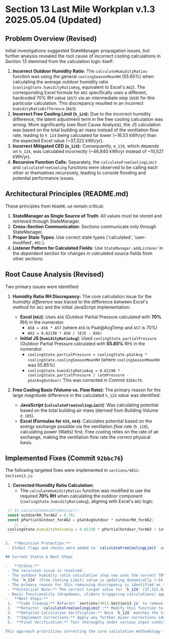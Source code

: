 # Section 13 Last Mile Workplan v.1.3 2025.05.04 (Updated)

## Problem Overview (Revised)

Initial investigations suggested StateManager propagation issues, but further analysis revealed the root cause of incorrect cooling calculations in Section 13 stemmed from the calculation logic itself:

1.  **Incorrect Outdoor Humidity Ratio:** The `calculateHumidityRatios` function was using the general `coolingSeasonMeanRH` (55.85%) when calculating the average outdoor humidity ratio (`coolingState.humidityRatioAvg`, equivalent to Excel's `A62`). The corresponding Excel formula for `A62` specifically uses a different, hardcoded 70% RH value (`A57`) via an intermediate step (`A58`) for this particular calculation. This discrepancy resulted in an incorrect `humidityRatioDifference` (`A63`).
2.  **Incorrect Free Cooling Limit (`h_124`):** Due to the incorrect humidity difference, the latent adjustment term in the free cooling calculation was wrong. More significantly (see Root Cause Analysis), the JS calculation was based on the total building air mass instead of the ventilation flow rate, leading to `h_124` being calculated far lower (~16.53 kWh/yr) than the expected Excel value (~37,322 kWh/yr).
3.  **Incorrect Mitigated CED (`m_129`):** Consequently, `m_129`, which depends on `h_124`, was calculated incorrectly (~46,840 kWh/yr instead of ~10,521 kWh/yr).
4.  **Recursive Function Calls:** Separately, the `calculateFreeCoolingLimit` and `calculateFreeCooling` functions were observed to be calling each other or themselves recursively, leading to console flooding and potential performance issues.

## Architectural Principles (README.md)

These principles from `README.md` remain critical:

1.  **StateManager as Single Source of Truth**: All values must be stored and retrieved through StateManager.
2.  **Cross-Section Communication**: Sections communicate only through StateManager.
3.  **Proper State Types**: Use correct state types ('calculated', 'user-modified', etc.).
4.  **Listener Pattern for Calculated Fields**: Use `StateManager.addListener` in the *dependent* section for changes in *calculated* source fields from other sections.

## Root Cause Analysis (Revised)

Two primary issues were identified:

1.  **Humidity Ratio RH Discrepancy:** The core calculation issue for the *humidity difference* was traced to the difference between Excel's method for `A62` and the initial JavaScript implementation:
    -   **Excel (`A62`)**: Uses `A58` (Outdoor Partial Pressure calculated with **70%** RH) in the numerator.
        - `A58 = A56 * A57` (where `A56` is Psat@AvgTemp and `A57` is 70%)
        - `A62 = 0.62198 * A58 / (E15 - A56)`
    -   **Initial JS (`humidityRatioAvg`)**: Used `coolingState.partialPressure` (Outdoor Partial Pressure calculated with **55.85%** RH) in the numerator.
        - `coolingState.partialPressure = coolingState.pSatAvg * coolingState.coolingSeasonMeanRH` (where `coolingSeasonMeanRH` was 55.85%)
        - `coolingState.humidityRatioAvg = 0.62198 * coolingState.partialPressure / (atmPressure - pSatAvgOutdoor)`
    This was corrected in Commit `92bbc76`.

2.  **Free Cooling Basis (Volume vs. Flow Rate):** The primary reason for the large magnitude difference in the calculated `h_124` value was identified:
    -   **JavaScript (`calculateFreeCoolingLimit`)**: Was calculating potential based on the total building air mass (derived from Building Volume `d_105`).
    -   **Excel (Formulas for `A55`, `A64`)**: Calculates potential based on the energy exchange possible via the ventilation *flow rate* (`h_120`), calculating power (Watts) first.
    Free cooling relies on the rate of air exchange, making the ventilation flow rate the correct physical basis.

## Implemented Fixes (Commit `92bbc76`)

The following targeted fixes were implemented in `sections/4011-Section13.js`:

1.  **Corrected Humidity Ratio Calculation:**
    - The `calculateHumidityRatios` function was modified to use the required **70% RH** when calculating the outdoor component (`coolingState.humidityRatioAvg`), aligning with Excel's `A62` logic.
   ```javascript
    // In calculateHumidityRatios():
    const outdoorRH_forA62 = 0.70; 
    const pPartialOutdoor_forA62 = pSatAvgOutdoor * outdoorRH_forA62;
       // ...
    coolingState.humidityRatioAvg = 0.62198 * pPartialOutdoor_forA62 / (atmPressure - pSatAvgOutdoor); 
    ```

2.  **Recursion Protection:**
    - Global flags and checks were added to `calculateFreeCoolingLimit` and `calculateFreeCooling` to prevent infinite loops.

## Current Status & Next Steps

-   **Status:**
    - The recursion issue is resolved.
    - The outdoor humidity ratio calculation step now uses the correct 70% RH.
    - The `h_124` (Free Cooling Limit) value is updating dynamically (~16.53 kWh/yr) but is significantly lower than the Excel target (~37,322 kWh/yr).
    - The primary reason for this remaining discrepancy is identified as the JS code using building volume instead of ventilation flow rate for the free cooling calculation basis.
    - **Historical Note:** The correct target value for `h_124` (37,322.83 kWh/yr) *was* observed transiently during previous debugging phases (ref: `Section13-troubleshooting.md`, line 195) before the 70% RH fix, but was overwritten. This suggests the volume vs. flow rate issue is the primary blocker preventing the correct value from being calculated and persisting now.
    - Basic functionality (dropdowns, sliders triggering calculations) appears intact.
-   **Next Steps:**
    1.  **Code Cleanup:** Refactor `sections/4011-Section13.js` to remove excessive console logs, commented-out code blocks, and potentially redundant helper functions.
    2.  **Refactor `calculateFreeCoolingLimit`:** Modify this function to base its calculation on the **ventilation flow rate (`h_120`)** instead of the building volume (`d_105`), following the methodology derived from the Excel formulas (`A55`, `A64`). The goal is to achieve the target `h_124` value of **~37,322.83 kWh/yr**.
    3.  **Detailed Calculation Verification:** Once `h_124` matches the target, systematically compare other related calculations (e.g., `m_129`, `i_122`, `m_124`) against the Excel formulas to ensure full parity.
    4.  **Implement Corrections:** Apply any further minor corrections identified during verification.
    5.  **Final Verification:** Test thoroughly under various input conditions.

This approach prioritizes correcting the core calculation methodology for free cooling to align with the Excel model and achieve the target value for `h_124`.
